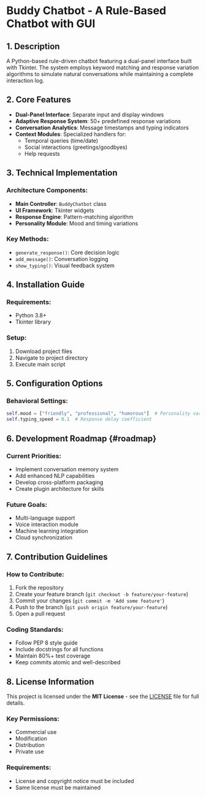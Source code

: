 # Buddy Chatbot - A Rule-Based Chatbot with GUI

## 1. Description 
A Python-based rule-driven chatbot featuring a dual-panel interface built with Tkinter. The system employs keyword matching and response variation algorithms to simulate natural conversations while maintaining a complete interaction log.

## 2. Core Features 
- **Dual-Panel Interface**: Separate input and display windows
- **Adaptive Response System**: 50+ predefined response variations
- **Conversation Analytics**: Message timestamps and typing indicators
- **Context Modules**: Specialized handlers for:
  - Temporal queries (time/date)
  - Social interactions (greetings/goodbyes)
  - Help requests

## 3. Technical Implementation 
### Architecture Components:
- **Main Controller**: `BuddyChatbot` class
- **UI Framework**: Tkinter widgets
- **Response Engine**: Pattern-matching algorithm
- **Personality Module**: Mood and timing variations

### Key Methods:
- `generate_response()`: Core decision logic
- `add_message()`: Conversation logging
- `show_typing()`: Visual feedback system

## 4. Installation Guide 
### Requirements:
- Python 3.8+
- Tkinter library

### Setup:
1. Download project files
2. Navigate to project directory
3. Execute main script

## 5. Configuration Options 
### Behavioral Settings:
```python
self.mood = ["friendly", "professional", "humorous"]  # Personality variants
self.typing_speed = 0.1  # Response delay coefficient
```

## 6. Development Roadmap {#roadmap}

### Current Priorities:
- Implement conversation memory system
- Add enhanced NLP capabilities
- Develop cross-platform packaging
- Create plugin architecture for skills

### Future Goals:
- Multi-language support
- Voice interaction module
- Machine learning integration
- Cloud synchronization

## 7. Contribution Guidelines 

### How to Contribute:
1. Fork the repository
2. Create your feature branch (`git checkout -b feature/your-feature`)
3. Commit your changes (`git commit -m 'Add some feature'`)
4. Push to the branch (`git push origin feature/your-feature`)
5. Open a pull request

### Coding Standards:
- Follow PEP 8 style guide
- Include docstrings for all functions
- Maintain 80%+ test coverage
- Keep commits atomic and well-described

## 8. License Information 

This project is licensed under the **MIT License** - see the [LICENSE](LICENSE) file for full details.

### Key Permissions:
- Commercial use
- Modification
- Distribution
- Private use

### Requirements:
- License and copyright notice must be included
- Same license must be maintained
